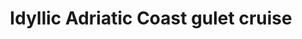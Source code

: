 ---
category: mediterranean
title: Idyllic Adriatic Coast gulet cruise
class: idyllic-adriatic-coast-gulet-cruise
cruiseline: Your pick of three routes on a seven-night Adriatic Coast gulet cruise, with half board and travel
price: 499
price-description: pp for 7 nights
cruise-url: https://www.secretescapes.com/idyllic-adriatic-coast-gulet-cruise-a-choice-of-three-itineraries-within-montenegro-and-croatia/sale?utm_source=SE&utm_medium=hub_offer&utm_campaign=cruise_20160524
---
